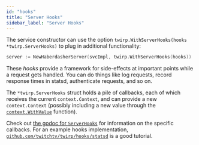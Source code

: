 ```yaml
---
id: "hooks"
title: "Server Hooks"
sidebar_label: "Server Hooks"
---
```


The service constructor can use the option `twirp.WithServerHooks(hooks *twirp.ServerHooks)`
to plug in additional functionality:

```go
server := NewHaberdasherServer(svcImpl, twirp.WithServerHooks(hooks))
```

These _hooks_ provide a framework for side-effects at important points while a
request gets handled. You can do things like log requests, record response times
in statsd, authenticate requests, and so on.

The `*twirp.ServerHooks` struct holds a pile of callbacks, each of
which receives the current `context.Context`, and can provide a new
`context.Context` (possibly including a new value through the
[`context.WithValue`](https://godoc.org/golang.org/x/net/context#WithValue)
function).

Check out
[the godoc for `ServerHooks`](http://godoc.org/github.com/twitchtv/twirp#ServerHooks)
for information on the specific callbacks. For an example hooks implementation,
[`github.com/twitchtv/twirp/hooks/statsd`](https://github.com/twitchtv/twirp/blob/master/hooks/statsd/)
is a good tutorial.
